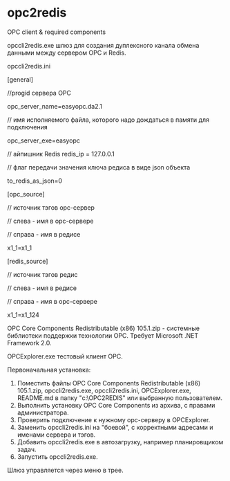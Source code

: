 # opc2redis
OPC client &amp; required components

opccli2redis.exe шлюз для создания дуплексного канала обмена данными между сервером ОРС и Redis.

opccli2redis.ini

[general]

//progid сервера ОРС

opc_server_name=easyopc.da2.1

// имя исполняемого файла, которого надо дождаться в памяти для подключения

opc_server_exe=easyopc

// айпишник Redis
redis_ip = 127.0.0.1

// флаг передачи значения ключа редиса в виде json объекта

to_redis_as_json=0

[opc_source]

// источник тэгов орс-сервер

// слева - имя в орс-сервере

// справа - имя в редисе

x1_1=x1_1


[redis_source]

// источник тэгов редис

// слева - имя в редисе

// справа - имя в орс-сервере

x1_1=x1_124

OPC Core Components Redistributable (x86) 105.1.zip - системные библиотеки поддержки технологии ОРС. Требует Microsoft .NET Framework 2.0.

OPCExplorer.exe тестовый клиент ОРС.

Первоначальная установка:
1. Поместить файлы 
OPC Core Components Redistributable (x86) 105.1.zip, 
opccli2redis.exe, 
opccli2redis.ini, 
OPCExplorer.exe, 
README.md
в папку "c:\OPC2REDIS\" или выбранную пользователем.
2. Выполнить установку OPC Core Components из архива, с правами администратора.
3. Проверить подключение к нужному орс-серверу в OPCExplorer.
4. Заменить opccli2redis.ini на "боевой", с корректными адресами и именами сервера и тэгов.
5. Добавить opccli2redis.exe в автозагрузку, например планировщиком задач.
6. Запустить opccli2redis.exe.

Шлюз управляется через меню в трее.

